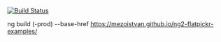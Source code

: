 [![Build Status](https://travis-ci.org/mezoistvan/ng2-flatpickr-examples-dev.svg?branch=master)](https://travis-ci.org/mezoistvan/ng2-flatpickr-examples-dev)

ng build (-prod) --base-href https://mezoistvan.github.io/ng2-flatpickr-examples/